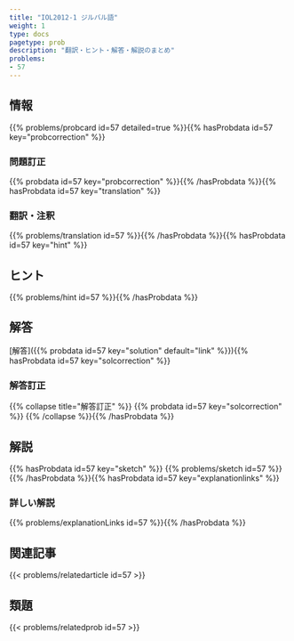 ```yaml
---
title: "IOL2012-1 ジルバル語"
weight: 1
type: docs
pagetype: prob
description: "翻訳・ヒント・解答・解説のまとめ"
problems: 
- 57
---
```


## 情報

{{% problems/probcard id=57 detailed=true %}}{{% hasProbdata id=57 key="probcorrection" %}}

### 問題訂正

{{% probdata id=57 key="probcorrection" %}}{{% /hasProbdata %}}{{% hasProbdata id=57 key="translation" %}}

### 翻訳・注釈

{{% problems/translation id=57 %}}{{% /hasProbdata %}}{{% hasProbdata id=57 key="hint" %}}

## ヒント

{{% problems/hint id=57 %}}{{% /hasProbdata %}}

## 解答

[解答]({{% probdata id=57 key="solution" default="link" %}}){{% hasProbdata id=57 key="solcorrection" %}}

### 解答訂正

{{% collapse title="解答訂正" %}}
{{% probdata id=57 key="solcorrection" %}}
{{% /collapse %}}{{% /hasProbdata %}}

## 解説

{{% hasProbdata id=57 key="sketch" %}}
{{% problems/sketch id=57 %}}
{{% /hasProbdata %}}{{% hasProbdata id=57 key="explanationlinks" %}}

### 詳しい解説

{{% problems/explanationLinks id=57 %}}{{% /hasProbdata %}}

## 関連記事

{{< problems/relatedarticle id=57 >}}

## 類題

{{< problems/relatedprob id=57 >}}
